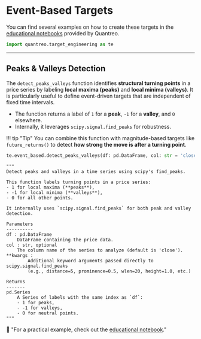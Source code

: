 # **Event-Based Targets**
You can find several examples on how to create these targets in the [educational notebooks](/../tutorials/target-engineering-event-based) provided by Quantreo.

```python
import quantreo.target_engineering as te
```

---

## **Peaks & Valleys Detection**

The `detect_peaks_valleys` function identifies **structural turning points** in a price series by labeling **local maxima (peaks)** and **local minima (valleys)**. It is particularly useful to define event-driven targets that are independent of fixed time intervals.

- The function returns a label of `1` for a **peak**, `-1` for a **valley**, and `0` elsewhere.
- Internally, it leverages `scipy.signal.find_peaks` for robustness.

!!! tip "Tip"
    You can combine this function with magnitude-based targets like `future_returns()` to detect **how strong the move is after a turning point**.

```python title="How to call detect_peaks_valleys"
te.event_based.detect_peaks_valleys(df: pd.DataFrame, col: str = 'close', **kwargs)
```

``` title="detect_peaks_valleys docstring"
"""
Detect peaks and valleys in a time series using scipy's find_peaks.

This function labels turning points in a price series:
- 1 for local maxima (**peaks**),
- -1 for local minima (**valleys**),
- 0 for all other points.

It internally uses `scipy.signal.find_peaks` for both peak and valley detection.

Parameters
----------
df : pd.DataFrame
    DataFrame containing the price data.
col : str, optional
    The column name of the series to analyze (default is 'close').
**kwargs :
        Additional keyword arguments passed directly to scipy.signal.find_peaks
        (e.g., distance=5, prominence=0.5, wlen=20, height=1.0, etc.)

Returns
-------
pd.Series
    A Series of labels with the same index as `df`:
    - 1 for peaks,
    - -1 for valleys,
    - 0 for neutral points.
"""

```

📢 "For a practical example, check out the [educational notebook](/../tutorials/target-engineering-event-based/#peaks-valleys-detection)."

